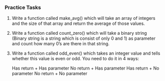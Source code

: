 ### Practice Tasks

1.  Write a function called make_avg() which will take an array of integers and the size of that array and return the average of those values.

2.  Write a function called count_zero() which will take a binary string (Binary string is a string which is consist of only 0 and 1) as parameter and count how many 0’s are there in that string.

3) Write a function called odd_even() which takes an integer value and tells whether this value is even or odd. You need to do it in 4 ways:

   Has return + Has parameter
   No return + Has parameter
   Has return + No parameter
   No return + No parameter
